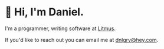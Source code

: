 # 👋 Hi, I'm Daniel.

I'm a programmer, writing software at [Litmus](https://www.litmus.com).

If you'd like to reach out you can email me at [dnlgrv@hey.com](mailto:dnlgrv@hey.com).
